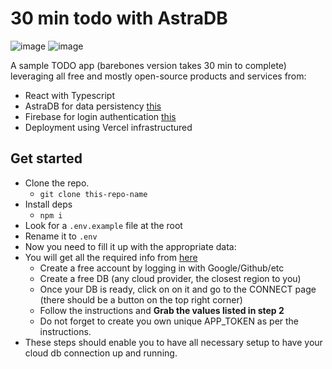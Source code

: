 # 30 min todo with AstraDB

![image](https://user-images.githubusercontent.com/18291038/129376722-74a53ff3-945f-41e8-bcd9-b9595fbe0088.png)
![image](https://user-images.githubusercontent.com/18291038/129377140-96063519-5e40-498a-924f-e122cdd525d9.png)

A sample TODO app (barebones version takes 30 min to complete) leveraging all free and mostly open-source products and services from:

- React with Typescript
- AstraDB for data persistency [this](https://www.datastax.com/brand-resources)
- Firebase for login authentication [this](https://firebase.google.com/brand-guidelines)
- Deployment using Vercel infrastructured

## Get started

- Clone the repo.
  - `git clone this-repo-name`
- Install deps
  - `npm i`
- Look for a `.env.example` file at the root
- Rename it to `.env`
- Now you need to fill it up with the appropriate data:
- You will get all the required info from [here](https://astra.datastax.com)
  - Create a free account by logging in with Google/Github/etc
  - Create a free DB (any cloud provider, the closest region to you)
  - Once your DB is ready, click on on it and go to the CONNECT page (there should be a button on the top right corner)
  - Follow the instructions and **Grab the values listed in step 2**
  - Do not forget to create you own unique APP_TOKEN as per the instructions.
- These steps should enable you to have all necessary setup to have your cloud db connection up and running.

